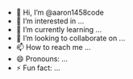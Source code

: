 - 👋 Hi, I’m @aaron1458code
- 👀 I’m interested in ...
- 🌱 I’m currently learning ...
- 💞️ I’m looking to collaborate on ...
- 📫 How to reach me ...
- 😄 Pronouns: ...
- ⚡ Fun fact: ...

<!---
aaron1458code/aaron1458code is a ✨ special ✨ repository because its `README.md` (this file) appears on your GitHub profile.
You can click the Preview link to take a look at your changes.
--->

